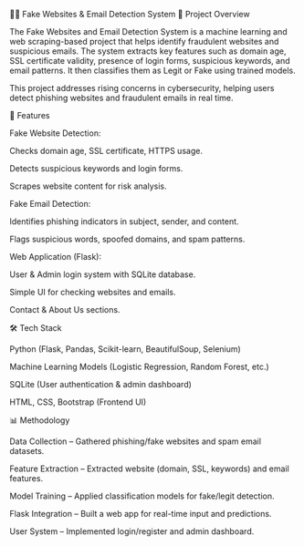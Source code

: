 🕵️‍♂️ Fake Websites & Email Detection System
📌 Project Overview

The Fake Websites and Email Detection System is a machine learning and web scraping-based project that helps identify fraudulent websites and suspicious emails. The system extracts key features such as domain age, SSL certificate validity, presence of login forms, suspicious keywords, and email patterns. It then classifies them as Legit or Fake using trained models.

This project addresses rising concerns in cybersecurity, helping users detect phishing websites and fraudulent emails in real time.

🚀 Features

Fake Website Detection:

Checks domain age, SSL certificate, HTTPS usage.

Detects suspicious keywords and login forms.

Scrapes website content for risk analysis.

Fake Email Detection:

Identifies phishing indicators in subject, sender, and content.

Flags suspicious words, spoofed domains, and spam patterns.

Web Application (Flask):

User & Admin login system with SQLite database.

Simple UI for checking websites and emails.

Contact & About Us sections.

🛠️ Tech Stack

Python (Flask, Pandas, Scikit-learn, BeautifulSoup, Selenium)

Machine Learning Models (Logistic Regression, Random Forest, etc.)

SQLite (User authentication & admin dashboard)

HTML, CSS, Bootstrap (Frontend UI)

📊 Methodology

Data Collection – Gathered phishing/fake websites and spam email datasets.

Feature Extraction – Extracted website (domain, SSL, keywords) and email features.

Model Training – Applied classification models for fake/legit detection.

Flask Integration – Built a web app for real-time input and predictions.

User System – Implemented login/register and admin dashboard.

